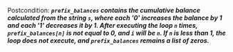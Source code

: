 Postcondition: ***`prefix_balances` contains the cumulative balance calculated from the string `s`, where each '0' increases the balance by 1 and each '1' decreases it by 1. After executing the loop `n` times, `prefix_balances[n]` is not equal to 0, and `i` will be `n`. If `n` is less than 1, the loop does not execute, and `prefix_balances` remains a list of zeros.***